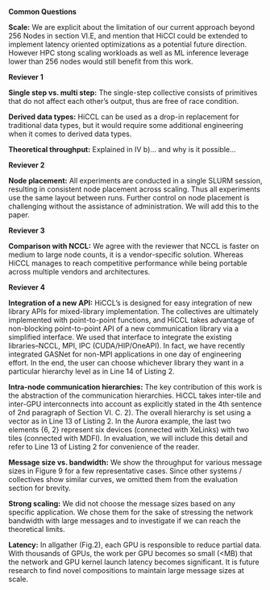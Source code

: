 **Common Questions**

**Scale:**
We are explicit about the limitation of our current approach beyond 256 Nodes in section VI.E, and mention that HiCCl could be extended to implement latency oriented optimizations as a potential future direction. However HPC stong scaling workloads as well as ML inference leverage lower than 256 nodes would still benefit from this work.

**Reviever 1**

**Single step vs. multi step:**
The single-step collective consists of primitives that do not affect each other’s output, thus are free of race condition.

**Derived data types:**
HiCCL can be used as a drop-in replacement for traditional data types, but it would require some additional engineering when it comes to derived data types.

**Theoretical throughput:**
Explained in IV b)... and why is it possible…

**Reviever 2**

**Node placement:**
All experiments are conducted in a single SLURM session, resulting in consistent node placement across scaling. Thus all experiments use the same layout between runs. Further control on node placement is challenging without the assistance of administration. We will add this to the paper.

**Reviever 3**

**Comparison with NCCL:**
We agree with the reviewer that NCCL is faster on medium to large node counts, it is a vendor-specific solution. Whereas HiCCL manages to reach competitive performance while being portable across multiple vendors and architectures.


**Reviever 4**

**Integration of a new API:**
HiCCL’s is designed for easy integration of new library APIs for mixed-library implementation. The collectives are ultimately implemented with point-to-point functions, and HiCCL takes advantage of non-blocking point-to-point API of a new communication library via a simplified interface. We used that interface to integrate the existing libraries–NCCL, MPI, IPC (CUDA/HIP/OneAPI). In fact, we have recently integrated GASNet for non-MPI applications in one day of engineering effort. In the end, the user can choose whichever library they want in a particular hierarchy level as in Line 14 of Listing 2.

**Intra-node communication hierarchies:**
The key contribution of this work is the abstraction of the communication hierarchies. HiCCL takes inter-tile and inter-GPU interconnects into account as explicitly stated in the 4th sentence of 2nd paragraph of Section VI. C. 2). The overall hierarchy is set using a vector as in Line 13 of Listing 2. In the Aurora example, the last two elements {6, 2} represent six devices (connected with XeLinks) with two tiles (connected with MDFI). In evaluation, we will include this detail and refer to Line 13 of Listing 2 for convenience of the reader.

**Message size vs. bandwidth:**
We show the throughput for various message sizes in Figure 9 for a few representative cases. Since other systems / collectives show similar curves, we omitted them from the evaluation section for brevity.

**Strong scaling:**
We did not choose the message sizes based on any specific application. We chose them for the sake of stressing the network bandwidth with large messages and to investigate if we can reach the theoretical limits.

**Latency:**
In allgather (Fig.2), each GPU is responsible to reduce partial data. With thousands of GPUs, the work per GPU becomes so small (<MB) that the network and GPU kernel launch latency becomes significant. It is future research to find novel compositions to maintain large message sizes at scale.
